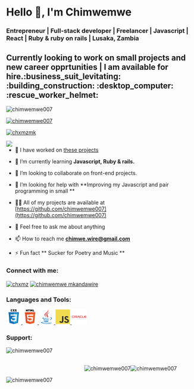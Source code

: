 <h1 align="left">Hello 👋, I'm Chimwemwe</h1>
<h3 align="left">Entrepreneur | Full-stack developer | Freelancer | Javascript | React | Ruby & ruby on rails | Lusaka, Zambia </h3>

<h2>Currently looking to work on small projects and new career opprtunities | I am available for hire.:business_suit_levitating: :building_construction: :desktop_computer: :rescue_worker_helmet: </h2>

<p align="left"> <img src="https://komarev.com/ghpvc/?username=chimwemwe007&label=Profile%20views&color=0e75b6&style=flat" alt="chimwemwe007" /> </p>

<p align="left"> <a href="https://github.com/ryo-ma/github-profile-trophy"><img src="https://github-profile-trophy.vercel.app/?username=chimwemwe007" alt="chimwemwe007" /></a> </p>

<p align="left"> <a href="https://twitter.com/chxmz" target="blank"><img src="https://img.shields.io/twitter/follow/CHxMZ?logo=twitter&style=for-the-badge" alt="chxmzmk" /></a> </p>

<img width="500" align="left" src="https://github.com/XsidX/XsidX/raw/master/hire.gif" style="max-width: 100%; display: inline-block;" data-target="animated-image.originalImage">

- 🔭 I have worked on [these projects]([https://github.com/chimwemwe007/Capstone-Module1](https://github.com/chimwemwe007/Chimwemwe007/edit/master/README.md))

- 🌱 I’m currently learning **Javascript, Ruby & rails.**

- 👯 I’m looking to collaborate on front-end projects.

- 🤝 I’m looking for help with **Improving my Javascript and pair programming in small **

- 👨‍💻 All of my projects are available at [https://github.com/chimwemwe007](https://github.com/chimwemwe007)

- 💬 Feel free to ask me about anything

- 📫 How to reach me **chimwe.wire@gmail.com**

- ⚡ Fun fact ** Sucker for Poetry and Music **

<h3 align="left">Connect with me:</h3>
<p align="left">
<a href="https://twitter.com/CHxMZMK" target="blank"><img align="center" src="https://raw.githubusercontent.com/rahuldkjain/github-profile-readme-generator/master/src/images/icons/Social/twitter.svg" alt="chxmz" height="30" width="40" /></a>
<a href="https://www.linkedin.com/in/chimwemwe-mkandawire-0551b41b0/" target="blank"><img align="center" src="https://raw.githubusercontent.com/rahuldkjain/github-profile-readme-generator/master/src/images/icons/Social/linked-in-alt.svg" alt="chimwemwe mkandawire" height="30" width="40" /></a>
</p>

<h3 align="left">Languages and Tools:</h3>
<p align="left"> <a href="https://www.w3schools.com/css/" target="_blank" rel="noreferrer"> <img src="https://raw.githubusercontent.com/devicons/devicon/master/icons/css3/css3-original-wordmark.svg" alt="css3" width="40" height="40"/> </a> <a href="https://www.w3.org/html/" target="_blank" rel="noreferrer"> <img src="https://raw.githubusercontent.com/devicons/devicon/master/icons/html5/html5-original-wordmark.svg" alt="html5" width="40" height="40"/> </a> <a href="https://www.java.com" target="_blank" rel="noreferrer"> <img src="https://raw.githubusercontent.com/devicons/devicon/master/icons/java/java-original.svg" alt="java" width="40" height="40"/> </a> <a href="https://developer.mozilla.org/en-US/docs/Web/JavaScript" target="_blank" rel="noreferrer"> <img src="https://raw.githubusercontent.com/devicons/devicon/master/icons/javascript/javascript-original.svg" alt="javascript" width="40" height="40"/> </a> <a href="https://www.oracle.com/" target="_blank" rel="noreferrer"> <img src="https://raw.githubusercontent.com/devicons/devicon/master/icons/oracle/oracle-original.svg" alt="oracle" width="40" height="40"/> </a> </p>

<h3 align="left">Support:</h3>
<p><a href="https://www.buymeacoffee.com/chimwemwe007 "> <img align="left" src="https://cdn.buymeacoffee.com/buttons/v2/default-yellow.png" height="50" width="210" alt="chimwemwe007 " /></a></p><br><br>

<p><img align="left" src="https://github-readme-stats.vercel.app/api/top-langs?username=chimwemwe007&show_icons=true&locale=en&layout=compact" alt="chimwemwe007" /></p>

<p>&nbsp;<img align="left" src="https://github-readme-stats.vercel.app/api?username=chimwemwe007&show_icons=true&locale=en" alt="chimwemwe007" /></p>

<p><img align="left" src="https://github-readme-streak-stats.herokuapp.com/?user=chimwemwe007&" alt="chimwemwe007" /></p>
